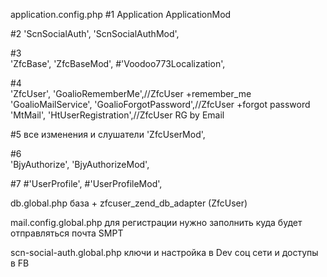 application.config.php
#1
        Application
        ApplicationMod

#2
        'ScnSocialAuth',
        'ScnSocialAuthMod',
        
#3        
        'ZfcBase',
        'ZfcBaseMod',
        #'Voodoo773Localization',

#4        
        'ZfcUser',
        'GoalioRememberMe',//ZfcUser +remember_me
        'GoalioMailService',
        'GoalioForgotPassword',//ZfcUser +forgot password
        'MtMail',
        'HtUserRegistration',//ZfcUser RG by Email
        
#5 все изменения и слушатели
        'ZfcUserMod',
        
#6        
        'BjyAuthorize',
        'BjyAuthorizeMod',
        
#7
        #'UserProfile',
        #'UserProfileMod',

db.global.php
  база + zfcuser_zend_db_adapter (ZfcUser)
  
mail.config.global.php
  для регистрации нужно заполнить куда будет отправляться почта SMPT
 
scn-social-auth.global.php
  ключи и настройка в Dev соц сети и доступы в FB
